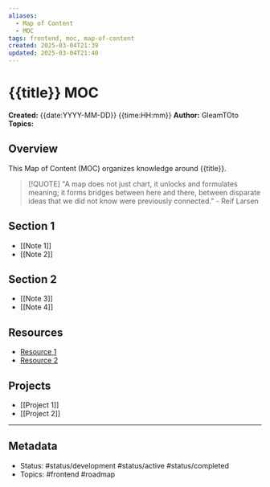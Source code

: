 ```yaml
---
aliases:
  - Map of Content
  - MOC
tags: frontend, moc, map-of-content
created: 2025-03-04T21:39
updated: 2025-03-04T21:40
---
```

# {{title}} MOC

**Created:** {{date:YYYY-MM-DD}} {{time:HH:mm}}
**Author:** GleamTOto
**Topics:** <!-- Add relevant topics -->

## Overview
This Map of Content (MOC) organizes knowledge around {{title}}.

> [!QUOTE]
> "A map does not just chart, it unlocks and formulates meaning; it forms bridges between here and there, between disparate ideas that we did not know were previously connected." - Reif Larsen

## Section 1
<!-- Add a group of related notes -->
- [[Note 1]]
- [[Note 2]]

## Section 2
<!-- Add another group of related notes -->
- [[Note 3]]
- [[Note 4]]

## Resources
<!-- Add external resources -->
- [Resource 1](URL)
- [Resource 2](URL)

## Projects
<!-- Add related projects -->
- [[Project 1]]
- [[Project 2]]

---
## Metadata
- Status: #status/development #status/active #status/completed
- Topics: #frontend #roadmap
